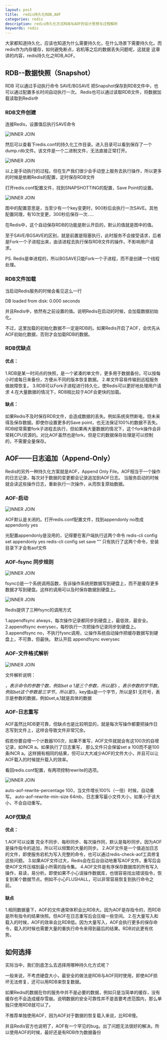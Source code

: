 ```yaml
---
layout: post
title:  redis持久化RDB,AOF
categories: redis
description: redis持久化方式RDB与AOF的设计思想与过程解析
keywords: redis
---
```


 大家都知道持久化，应该也知道为什么需要持久化，在什么场景下需要持久化。而redis作为内存缓存，如何避免断点，宕机等之后的数据丢失问题呢，这就是
 这章讲的内容，redis持久化之RDB,AOF。

## RDB--数据快照（Snapshot）
   
   RDB 可以通过手动执行命令 SAVE/BGSAVE 把Snapshot保存到RDB文件中，也可以通过配置多长时间自动执行一次。
   Redis也可以通过读取RDB文件，将数据加载读取到Redis中
  
### RDB文件创建

   连接Redis，设置值后执行SAVE命令
   
   ![INNER JOIN](https://chinakarl.github.io/images/posts/data-persistence/rdb/save-command.jpg)
   
   然后可以查看下redis.conf的持久化工作目录。进入目录可以看到保存了一个dump.rdb文件。该文件是一个二进制文件，无法直接正常打开。
   
   ![INNER JOIN](https://chinakarl.github.io/images/posts/data-persistence/rdb/rdb-file.jpg)
   
   以上是手动执行的过程。但在生产我们很少会手动登上服务去执行操作，所以更多的时候是依赖Redis的配置，定时保存RDB文件
   
   打开redis.conf配置文件，找到SNAPSHOTTING的配置，Save Point的设置。
   
   ![INNER JOIN](https://chinakarl.github.io/images/posts/data-persistence/rdb/save-point.jpg)
   
   图中的配置意思是，当至少有一个key变更时，900秒后会执行一次SAVE。其他配置同理，有10次变更，300秒后保存一次.....
   
   在Redis中，这个自动保存RDB的功能是默认开启的，默认的值就是图中的值。
   
   至于SAVE/BGSAVE的区别，就是前置是阻塞执行，此时服务不会接受请求，后者是Fork一个子进程出来，由该进程去执行保存RDB文件的操作，不影响用户请求。
   
   PS. Redis是单进程的，所以BGSAVE只能Fork一个子进程，而不是创建一个线程处理。
   
### RDB文件加载

   当启动Redis服务的时候会看见这么一行 
   
   DB loaded from disk: 0.000 seconds
   
   并且Redis中，依然有之前设置的值。说明Redis在启动的时候，会加载数据初始化。
   
   不过，这里加载的初始化数据不一定是RDB的。如果Redis开启了AOF，会优先从AOF初始化数据，否则才会加载RDB的数据。
   
### RDB优缺点
   
   #### 优点：
   
   1.RDB是某一时间点的快照，是一个紧凑的单文件，更多用于数据备份。可以按每小时或每日来备份，方便从不同的版本恢复数据。
   2.单文件容易传输到远程服务做故障恢复。
   3.RDB可以Fork子进程进行持久化，使Redis可以更好地处理用户请求
   4.在大量数据的情况下，RDB相比较于AOF会更快的加载。
   
   #### 缺点：
   
   如果Redis不及时保存RDB文件，会造成数据的丢失。例如系统突然断电，但未来得及保存数据。即使你设置更多的Save point，也无法保证100%的数据不丢失。
   RDB经常需要fork子进程去执行，但如果再大量数据的情况下，这个fork操作会非常耗CPU资源的。对比AOF虽然也是fork，但是它的数据保存处理是可以控制的，不需要全量保存。
 
## AOF——日志追加（Append-Only）   

   Redis的另外一种持久化方案就是AOF，Append Only File。AOF相当于一个操作的日志记录，每次对于数据的变更都会记录追加到AOF日志。
   当服务启动的时候就会读这些操作日志，重新执行一次操作，从而恢复原始数据。
   
### AOF-启动   

   ![INNER JOIN](https://chinakarl.github.io/images/posts/data-persistence/aof/aof-on.jpg)
   
   AOF默认是关闭的。打开redis.conf配置文件，找到appendonly no改成appendonly yes
   
   光配置appendonly是没用的，记得要在客户端执行这两个命令
   redis-cli config set appendonly yes
   redis-cli config set save ""
   只有执行了这两个命令，安装目录下才会有aof文件
   
### AOF-fsync 同步规则   

   ![INNER JOIN](https://chinakarl.github.io/images/posts/data-persistence/aof/aof-on.jpg)
   
   fsync()是一个系统调用函数，告诉操作系统把数据写到硬盘上，而不是缓存更多数据才写到硬盘。这样的调用可以及时保存数据到硬盘上。
   
   ![INNER JOIN](https://chinakarl.github.io/images/posts/data-persistence/aof/aof-fsync.jpg)
   
   Redis提供了三种fsync的调用方式
   
   1.appendfsync always，每次操作记录都同步到硬盘上，最低效，最安全。
   2.appendfsync everysec，每秒执行一次把操作记录同步到硬盘上。
   3.appendfsync no，不执行fysnc调用，让操作系统自动操作把缓存数据写到硬盘上，不可靠，但最快。
   默认开启 appendfsync everysec
   
### AOF-文件格式解析

   ![INNER JOIN](https://chinakarl.github.io/images/posts/data-persistence/aof/aof-rule.jpg)

   文件解析说明：
  
   *，表示命令的参数个数，例如set a 1是三个参数，所以是*3
   $，表示参数的字节数，例如set这个参数是三字节，所以是$3，key值a是一个字节，所以是$1
   无符号，表示是参数的数据，例如set,a,1就是具体的数据
   
### AOF-日志重写   

   AOF虽然比RDB更可靠，但缺点也是比较明显的，就是每次写操作都要把操作日志写到文件上，这样会导致文件非常冗余。

   假若你要自增一个计数器100次，如果不重写，AOF文件就就会有这100次的自增记录，如INCR a。如果执行了日志重写，
   那么文件只会保留set a 100而不是100条INCR a。这样拥有相同的结果，但可以大大减少AOF的文件大小，并且可以让AOF载入的时候提升载入的效率。

   看回redis.conf配置，有两项控制rewrite的选项。
   
   ![INNER JOIN](https://chinakarl.github.io/images/posts/data-persistence/aof/aof-rewrite.jpg)
   
   auto-aof-rewrite-percentage 100，当文件增长100%（一倍）时候，自动重写。
   auto-aof-rewrite-min-size 64mb，日志重写最小文件大小，如果小于该大小，不会自动重写。
   
### AOF优缺点
   
   #### 优点：
   
   1.AOF可以设置 完全不同步、每秒同步、每次操作同，默认是每秒同步。因为AOF是操作指令的追加，所以可以频繁的大量的同步。
   2.AOF文件是一个值追加日志的文件，即使服务宕机为写入完整的命令，也可以通过redis-check-aof工具修复这些问题。
   3.如果AOF文件过大，Redis会在后台自动地重写AOF文件。重写后会使AOF文件压缩到最小所需的指令集。
   4.AOF文件是有序保存数据库的所有写入操作，易读，易分析。即使如果不小心误操作数据库，也很容易找出错误指令，恢复到某个数据节点。例如不小心FLUSHALL，可以非常容易恢复到执行命令之前。
   
   #### 缺点
   
   1.相同数据量下，AOF的文件通常体积会比RDB大。因为AOF是存指令的，而RDB是所有指令的结果快照。但AOF在日志重写后会压缩一些空间。
   2.在大量写入和载入的时候，AOF的效率会比RDB低。因为大量写入，AOF会执行更多的保存命令，载入的时候也需要大量的重执行命令来得到最后的结果。RDB对此更有优势。
   
## 如何选择

   实际当中，我们到底怎么去选择用哪种持久化方式呢？
   
   一般来说，不考虑硬盘大小，最安全的做法是RDB与AOF同时使用，即使AOF损坏无法修复，还可以用RDB来恢复数据。
   
   如果Redis的数据在你的服务中并不是必要的数据，例如只是当简单的缓存，没有缓存也不会造成缓存雪崩。说明数据的安全可靠性并不是首要考虑范围内，那么单独只使用RDB就可以了。
   
   不推荐单独使用AOF，因为AOF对于数据的恢复载入来说，比RDB慢。
   
   并且Redis官方也说明了，AOF有一个罕见的bug。出了问题无法很好的解决。所以使用AOF的时候，最好还是有RDB作为数据备份